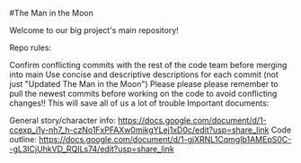 #The Man in the Moon

Welcome to our big project's main repository!

Repo rules:

Confirm conflicting commits with the rest of the code team before merging into main
Use concise and descriptive descriptions for each commit (not just "Updated The Man in the Moon")
Please please please remember to pull the newest commits before working on the code to avoid conflicting changes!! This will save all of us a lot of trouble
Important documents:

General story/character info: https://docs.google.com/document/d/1-ccexp_i1y-nh7_h-czNo1FxPFAXw0mikgYLej1xD0c/edit?usp=share_link
Code outline: https://docs.google.com/document/d/1-gjXRNL1CqmgIb1AMEpS0C--gL3ICjUhkVD_RQILs74/edit?usp=share_link
